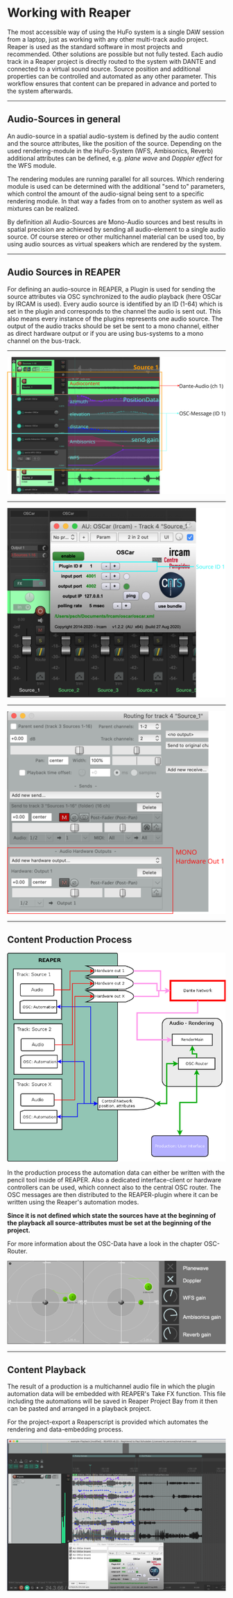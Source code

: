 # Working with Reaper


The most accessible way of using the HuFo system is a single DAW session
from a laptop, just as working with any other multi-track audio project.
Reaper is used as the standard software in most projects and recommended.
Other solutions are possible but not fully tested.
Each audio track in a Reaper project is directly routed to the system with DANTE
and connected to a virtual sound source.
Source position and additional properties can be
controlled and automated as any other parameter.
This workflow ensures that content can be prepared in advance and ported
to the system afterwards.

---

## Audio-Sources in general

An audio-source in a spatial audio-system is defined by the audio content and the source attributes, like the position of the source. Depending on the used rendering-module in the HuFo-System (WFS, Ambisonics, Reverb) additional attributes can be defined, e.g. *plane wave* and *Doppler effect* for the WFS module.

The rendering modules are running parallel for all sources. Which rendering module is used can be determined with the additional "send to" parameters, which control the amount of the audio-signal being sent to a specific rendering module. In that way a fades from on to another system as well as mixtures can be realized.

By definition all Audio-Sources are Mono-Audio sources and best results in spatial precision are achieved by sending all audio-element to a single audio source. Of course stereo or other multichannel material can be used too, by using audio sources as virtual speakers which are rendered by the system.

---

## Audio Sources  in REAPER

For defining an audio-source in REAPER, a Plugin is used for sending the source attributes via OSC synchronized to the audio playback (here OSCar by IRCAM is used).
Every audio source is identified by an ID (1-64) which is set in the plugin and corresponds to the channel the audio is sent out. This also means every instance of the plugins represents one audio source.
The output of the audio tracks should be set be sent to a mono channel, either as direct hardware output or if you are using bus-systems to a mono channel on the bus-track.

---

![reapersource](graphics/reaper_source.svg "One Source in Reaper")

---

![oscar-inreaper](graphics/Reaper-OscarPlugin.svg "OSCar plugin with source ID")

---

![reapearmono](graphics/reaper_HWmono1.svg "Mono Output Routing")

---

## Content Production Process

![](graphics/ReaperDiagramm.png)

In the production process the automation data can either be written with the pencil tool inside of REAPER. Also a dedicated interface-client or hardware controllers can be used, which connect also to the central OSC router. The OSC messages are then distributed to the REAPER-plugin where it can be written using the Reaper's automation modes.

**Since it is not defined which state the sources have at the beginning of the playback all source-attributes must be set at the beginning of the project.**

For more information about the OSC-Data have a look in the chapter OSC-Router.


![](graphics/interface-example.png)

---

## Content Playback

The result of a production is a multichannel audio file in which the plugin automation data will be embedded with REAPER's Take FX function. This file including the automations will be saved in Reaper Project Bay from it then can be pasted and arranged in a playback project.

For the project-export a Reaperscript is provided which automates the rendering and data-embedding process.

![](graphics/Playback-project.png)
